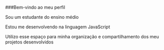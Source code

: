 ###Bem-vindo ao meu perfil

Sou um estudante do ensino médio

Estou me desenvolvendo na linguagem JavaScript

Utilizo esse espaço para minha organização e compartilhamento dos meu projetos desenvolvidos
